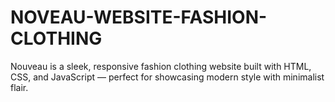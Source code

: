 # NOVEAU-WEBSITE-FASHION-CLOTHING
Nouveau is a sleek, responsive fashion clothing website built with HTML, CSS, and JavaScript — perfect for showcasing modern style with minimalist flair.
